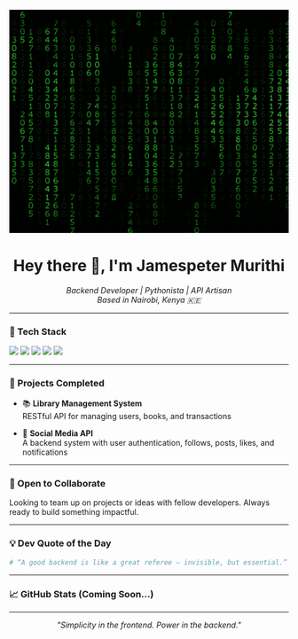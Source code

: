<p align="center">
  <img src="https://raw.githubusercontent.com/G-alileo/G-alileo/main/assets/custom_binary_banner.gif" alt="Backend Binary Rain" width="100%" height="10%" />
</p>

<h1 align="center">Hey there 👋, I'm Jamespeter Murithi</h1>

<p align="center">
  <i>Backend Developer | Pythonista | API Artisan</i><br>
  <i>Based in Nairobi, Kenya 🇰🇪</i>
</p>

---

### 🧰 Tech Stack

<p align="left">
  <img src="https://img.shields.io/badge/Python-3776AB?style=flat&logo=python&logoColor=white" />
  <img src="https://img.shields.io/badge/Django-092E20?style=flat&logo=django&logoColor=white" />
  <img src="https://img.shields.io/badge/DRF-ff1709?style=flat&logo=django&logoColor=white" />
  <img src="https://img.shields.io/badge/VS_Code-007ACC?style=flat&logo=visual-studio-code&logoColor=white" />
  <img src="https://img.shields.io/badge/AI_Powered-ChatGPT_Claude_V0-343541?style=flat&logo=openai&logoColor=white" />
</p>

---

### 🚀 Projects Completed

- 📚 **Library Management System**  
  RESTful API for managing users, books, and transactions

- 📱 **Social Media API**  
  A backend system with user authentication, follows, posts, likes, and notifications

---

### 🤝 Open to Collaborate
Looking to team up on projects or ideas with fellow developers. Always ready to build something impactful.

---

### 💡 Dev Quote of the Day

```python
# “A good backend is like a great referee — invisible, but essential.”
```

---

### 📈 GitHub Stats (Coming Soon...)


---

<p align="center">
  <i>"Simplicity in the frontend. Power in the backend."</i>
</p>
